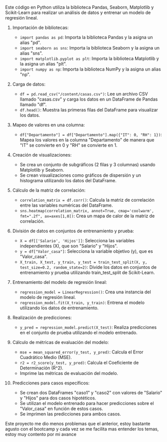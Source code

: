 Este código en Python utiliza la biblioteca Pandas, Seaborn, Matplotlib y Scikit-Learn para realizar un análisis de datos y entrenar un modelo de regresión lineal. 

1. Importación de bibliotecas:
   - `import pandas as pd`: Importa la biblioteca Pandas y la asigna un alias "pd".
   - `import seaborn as sns`: Importa la biblioteca Seaborn y la asigna un alias "sns".
   - `import matplotlib.pyplot as plt`: Importa la biblioteca Matplotlib y la asigna un alias "plt".
   - `import numpy as np`: Importa la biblioteca NumPy y la asigna un alias "np".

2. Carga de datos:
   - `df = pd.read_csv("/content/casas.csv")`: Lee un archivo CSV llamado "casas.csv" y carga los datos en un DataFrame de Pandas llamado "df".
   - `df.head()`: Muestra las primeras filas del DataFrame para visualizar los datos.

3. Mapeo de valores en una columna:
   - `df["Departamento"] = df["Departamento"].map({"IT": 0, "RH": 1})`: Mapea los valores en la columna "Departamento" de manera que "IT" se convierte en 0 y "RH" se convierte en 1.

4. Creación de visualizaciones:
   - Se crea un conjunto de subgráficos (2 filas y 3 columnas) usando Matplotlib y Seaborn.
   - Se crean visualizaciones como gráficos de dispersión y un histograma utilizando los datos del DataFrame.

5. Cálculo de la matriz de correlación:
   - `correlation_matrix = df.corr()`: Calcula la matriz de correlación entre las variables numéricas del DataFrame.
   - `sns.heatmap(correlation_matrix, annot=True, cmap='coolwarm', fmt=".2f", ax=axes[1,0])`: Crea un mapa de calor de la matriz de correlación.

6. División de datos en conjuntos de entrenamiento y prueba:
   - `X = df[['Salario', 'Hijos']]`: Selecciona las variables independientes (X), que son "Salario" y "Hijos".
   - `y = df["Valor_casa"]`: Selecciona la variable objetivo (y), que es "Valor_casa".
   - `X_train, X_test, y_train, y_test = train_test_split(X, y, test_size=0.2, random_state=2)`: Divide los datos en conjuntos de entrenamiento y prueba utilizando train_test_split de Scikit-Learn.

7. Entrenamiento del modelo de regresión lineal:
   - `regression_model = LinearRegression()`: Crea una instancia del modelo de regresión lineal.
   - `regression_model.fit(X_train, y_train)`: Entrena el modelo utilizando los datos de entrenamiento.

8. Realización de predicciones:
   - `y_pred = regression_model.predict(X_test)`: Realiza predicciones en el conjunto de prueba utilizando el modelo entrenado.

9. Cálculo de métricas de evaluación del modelo:
   - `mse = mean_squared_error(y_test, y_pred)`: Calcula el Error Cuadrático Medio (MSE).
   - `r2 = r2_score(y_test, y_pred)`: Calcula el Coeficiente de Determinación (R^2).
   - Imprime las métricas de evaluación del modelo.

10. Predicciones para casos específicos:
    - Se crean dos DataFrames "caso1" y "caso2" con valores de "Salario" y "Hijos" para dos casos hipotéticos.
    - Se utilizan el modelo entrenado para hacer predicciones sobre el "Valor_casa" en función de estos casos.
    - Se imprimen las predicciones para ambos casos.


Este proyecto me dio menos problemas que el anterior, estoy bastante agusto con el bootcamp y cada vez se me facilita mas entender los temas, estoy muy contento por mi avance
